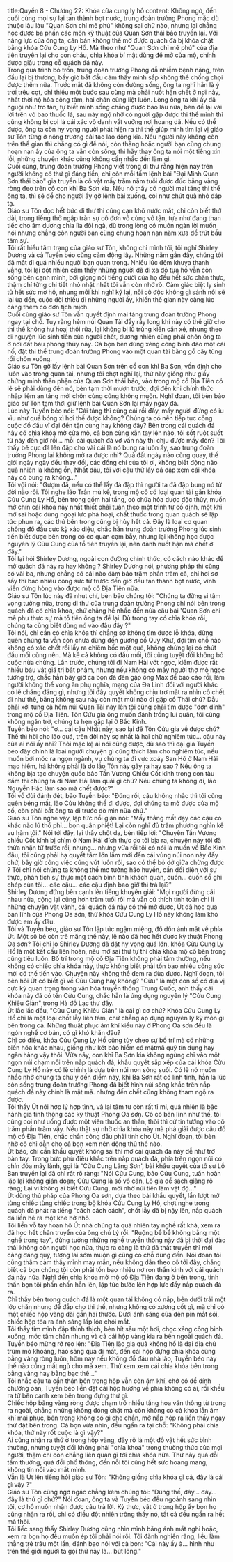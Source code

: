 title:Quyển 8 - Chương 22: Khóa cửa cung ly hổ
content:
Không ngờ, đến cuối cùng mọi sự lại tan thành bọt nước, trung đoàn trưởng Phong mặc dù thuộc làu làu "Quan Sơn chỉ mê phú" không sai chữ nào, nhưng lại chẳng học được ba phần các môn kỳ thuật của Quan Sơn thái bảo truyền lại. Với năng lực của ông ta, căn bản không thể mở được quách đá bị khóa chặt bằng khóa Cửu Cung Ly Hổ. Mà theo như "Quan Sơn chỉ mê phú" của địa tiên truyền lại cho con cháu, chìa khóa bí mật dùng để mở cửa mộ, chính được giấu trong cỗ quách đá này.<br>Trong quá trình bỏ trốn, trung đoàn trưởng Phong đẫ nhiễm bệnh nặng, trên đầu lại bị thương, bấy giờ bắt đầu cảm thấy mình sắp không thể chống chọi được thêm nữa. Trước mắt đã không còn đường sống, ông ta nghĩ hẳn là ý trời trêu cợt, chỉ thiếu một bước sau cùng mà phải nuốt hận chết ở nơi này, nhất thời nộ hỏa công tâm, hai chân cũng liệt luôn. Lòng ông ta khi ấy đã nguội như tro tàn, tự biết mình sống chẳng được bao lâu nữa, bèn để lại vài lời trên vỏ bao thuốc lá, sau này ngộ nhỡ có người gặp được thi thể mình thì cũng không bị coi là cái xác vô danh vất vưởng nơi hoang dã. Nếu có thể được, ông ta còn hy vọng người phát hiện ra thi thể giúp mình tìm lại vị giáo sư Tôn từng ở nông trường cải tạo lao động kia. Nếu người này không còn trên thế gian thì chẳng có gì để nói, còn thảng hoặc người bạn cùng chung hoạn nạn ấy của ông ta vẫn còn sống, thì hãy thay ông ta nói một tiếng xin lỗi, những chuyện khác cũng không cần nhắc đến làm gì.<br>Cuối cùng, trung đoàn trưởng Phong viết trong di thư rằng hiện nay trên người không có thứ gì đáng tiền, chỉ còn mỗi tấm lệnh bài "Đại Minh Quan Sơn thái bảo" gia truyền là cổ vật mấy trăm năm tuổi được đúc bằng vàng ròng đeo trên cổ con khỉ Ba Sơn kia. Nếu nó thấy có người mai táng thi thể ông ta, thì sẽ để cho người ấy gỡ lệnh bài xuống, coi như chút quà nhỏ đáp tạ.<br>Giáo sư Tôn đọc hết bức di thư thi cũng cạn khô nước mắt, chi còn biết thở dài, trong tiếng thở ngập tràn sự cô đơn vô cùng vô tận, tựa như đang than tiếc cho âm dương chia lìa đôi ngả, dù trong lòng có muôn ngàn lời muốn nói nhưng chẳng còn người bạn cùng chung hoạn nạn năm xưa để trút bầu tâm sự.<br>Tôi rất hiểu tâm trạng của giáo sư Tôn, không chỉ mình tôi, tôi nghĩ Shirley Dương và cả Tuyền béo cũng cảm động lây. Những năm gần đây, chúng tôi đã mất đi quá nhiều người bạn quan trọng. Nhiều lúc đêm khuya thanh vắng, tôi lại đột nhiên cảm thấy những người đã đi xa đó tựa hồ vẫn còn sống bên cạnh mình, bởi giọng nói tiếng cười của họ đều hết sức chân thực, thậm chí từng chi tiết nhỏ nhặt nhất tôi vẫn còn nhớ rõ. Cảm giác biệt ly sinh tử hết sức mơ hồ, nhưng mỗi khi nghĩ kỹ lại, nỗi cô độc không gì sánh nổi sẽ lại ùa đến, cuộc đời thiếu đi những người ấy, khiến thế gian này càng lúc càng thêm cô đơn tịch mịch.<br>Cuối cùng giáo sư Tôn vẫn quyết định mai táng trung đoàn trưởng Phong ngay tại chỗ. Tuy rằng hẻm núi Quan Tài đầy rẫy long khí này có thể giữ cho thi thể không hư hoại thối rữa, lại không bị lũ trùng kiến cắn xé, nhưng theo di nguyện lúc sinh tiền của người chết, đương nhiên cũng phải chôn ông ta ở nơi đất báu phong thủy này. Cả bọn bèn dùng xẻng công binh đào một cái hố, đặt thi thể trung đoàn trưởng Phong vào một quan tài bằng gỗ cây tùng rồi chôn xuống.<br>Giáo sư Tôn gỡ lấy lệnh bài Quan Sơn trên cổ con khỉ Ba Sơn, vốn định cho luôn vào trong quan tài, nhưng tôi chợt nghĩ lại, thứ này giống như giấy chứng minh thân phận của Quan Sơn thái bảo, vào trong mộ cổ Địa Tiên có lẽ sẽ phải dùng đến nó, bèn tạm thời mượn trước, đợi đến khi chính thức nhập liệm an táng mới chôn cùng cũng không muộn. Nghĩ đoạn, tôi bèn bảo giáo sư Tôn tạm thời giữ lệnh bài Quan Sơn lại mấy ngày đã.<br>Lúc này Tuyền béo nói: "Cải táng thì cũng cải rồi đấy, mấy người đừng có ỉu xìu như quả bóng xì hơi thế được không? Chúng ta có nên tiếp tục công cuộc đổ đấu vĩ đại đến tận cùng hay không đây? Bên trong cái quách đá này có chìa khóa mở cửa mộ, cả bọn cùng xắn tay lên nào, tôi sốt ruột suốt từ nãy đến giờ rồi... mỗi cái quách đá vớ vẩn này thì chịu được mấy đòn? Tôi thấy bê cục đá lên đập cho vài cái là nó bung ra luôn ấy, sao trung đoàn trưởng Phong lại không mở ra được nhỉ? Quả đất ngày nào cũng quay, thế giới ngày ngày đều thay đổi, các đồng chí của tôi ơi, không biết động não quả nhiên là không ổn, Nhất đâu, tôi với cậu thử lấy đá đập xem cái khóa này có bung ra không..."<br>Tôi vội nói: "Gượm đã, nếu có thể lấy đá đập thì người ta đã đập bung nó từ đời nào rổi. Tôi nghe lão Trần mù kể, trong mộ cổ có loại quan tài gắn khóa Cửu Cung Ly Hổ, bên trong gồm hai tầng, có chứa hỏa dược độc thủy, muốn mở chín cái khóa này nhất thiết phải tuân theo một trình tự cố định, một khi mở sai hoặc dùng ngoại lực phá hoại, chất thuốc trong quan quách sẽ lập tức phun ra, các thứ bên trong cũng bị hủy hết cả. Đây là loại cơ quan chống đổ đấu cực kỳ xảo diệu, chắc hẳn trung đoàn trưởng Phong lúc sinh tiền biết được bên trong có cơ quan cạm bẫy, nhưng lại không học được nguyên lý Cửu Cung của tổ tiên truyền lại, nên đành nuốt hận mà chết ở đây."<br>Tôi lại hỏi Shirley Dương, ngoài con đường chính thức, có cách nào khác để mở quách đá này ra hay không ? Shirley Dương nói, phương pháp thì cũng có vài ba, nhưng chẳng có cái nào đảm bảo trăm phần trăm cả, chỉ hơi sơ sẩy thì bao nhiêu công sức từ trước đến giờ đều tan thành bọt nước, vĩnh viễn đừng hòng vào được mộ cổ Địa Tiên nữa.<br>Giáo sư Tôn lúc này đã nhụt chí, bèn bảo chúng tôi: "Chúng ta đừng si tâm vọng tưởng nữa, trong di thư của trung đoàn trưởng Phong chỉ nói bên trong quách đá có chìa khóa, chứ chẳng hề nhắc đến nửa câu bài 'Quan Sơn chỉ mê phu thực sự mà tổ tiên ông ta để lại. Dù trong tay có chìa khóa rồi, chúng ta cũng biết dùng nó vào đâu đây ?"<br>Tôi nói, chỉ cần có chìa khóa thì chẳng sợ không tìm được lỗ khóa, đừng quên chúng ta vẫn còn chưa dùng đến gương cổ Quy Khư, đợi tìm chỗ nào không có xác chết rồi lấy ra chiêm bốc một quẻ, không chừng lại có chút đầu mối cũng nên. Mà kể cả không có đầu mối, tôi cũng tuyệt đối không bỏ cuộc nửa chừng. Lần trước, chúng tôi đi Nam Hải vớt ngọc, kiếm được rất nhiều báu vật giá trị bất phàm, nhưng nếu không có mấy người thợ mò ngọc tương trợ, chắc hẳn bây giờ cả bọn đã đến gặp ông Max để báo cáo rồi, làm người không thể vong ân phụ nghĩa, mạng của Đa Linh đối với người khác có lẽ chẳng đáng gì, nhưng tôi đây quyết không chịu trơ mắt ra nhìn cô chết đi như thế, bằng không sau này còn mặt mũi nào đi gặp cổ Thái chứ? Dẫu phải xới tung cả hẻm núi Quan Tài này lên tôi cũng phải tìm được "đơn đỉnh" trong mộ cổ Địa Tiên. Tôn Cửu gia ông muốn đánh trống lui quân, tôi cũng không ngăn trở, chúng ta hẹn gặp lại ở Bắc Kinh.<br>Tuyền béo nói: "ơ... cái cậu Nhất này, sao lại để Tôn Cửu gia về được chứ? Thế thì hời cho lão quá, trên đời này sợ nhất là hai chữ nghiêm túc... câu này của ai nói ấy nhỉ? Thôi mặc kệ ai nói cũng được, dù sao thì đại gia Tuyền béo đây chính là loại người chuyện gì cũng thích làm cho nghiêm túc, nếu muốn bới móc ra ngọn ngành, vụ chúng ta đi vực xoáy San Hô ở Nam Hải mạo hiểm, há không phải là do lão Tôn này gây ra hay sao ? Nếu ông ta không bịa tạc chuyện quốc bảo Tần Vương Chiếu Cốt kính trong con tàu đắm thì chúng ta đi Nam Hải làm quái gì chứ? Néu chúng ta không đi, lão Nguyễn Hắc làm sao mà chết được?"<br>Tôi vỗ đùi đánh đét, bảo Tuyền béo: "Đúng rồi, cậu không nhắc thì tôi cũng quên béng mất, lão Cửu không thể đi được, đợi chúng ta mở được cửa mộ cổ, còn phải bắt ông ta đi trước dò mìn nữa chứ."<br>Giáo sư Tôn nghe vậy, lập tức nổi giận nói: "Mấy thằng mất dạy các cậu có khác nào lũ thổ phỉ... bọn quân phiệt! Lại còn nghĩ đủ trăm phương nghìn kế vu hãm tôi." Nói tới đây, lại thấy chột dạ, bèn tiếp lời: "Chuyện Tần Vương chiếu Cốt kính bị chìm ở Nam Hải đích thực do tôi bịa ra, chuyện này tôi đã thừa nhận từ trước rồi, nhưng... nhưng vừa rồi tôi có nói là muốn về Bắc Kinh đâu, tôi cũng phải hạ quyết tâm lớn lắm mới đến cái vùng núi non này đấy chứ, bây giờ công việc cũng vứt luôn rồi, sao có thể bỏ dở giữa chừng được ? Tôi chỉ nói chúng ta không thể mơ tưởng hão huyền, cần đối diện với sự thực, phân tích sự thực một cách bình tĩnh khách quan, cuốn... cuốn sổ ghi chép của tôi... các cậu... các cậu định bao giờ thì trả lại?"<br>Shirley Dương đứng bên cạnh lên tiếng khuyên giải: "Mọi người đừng cãi nhau nữa, cộng lại cũng hơn trăm tuổi rồi mà vẫn cứ thích tính toán chi li những chuyện vặt vãnh, cái quách đá này có thể mở được, Út đã học qua bản lĩnh của Phong Oa sơn, thứ khóa Cửu Cung Ly Hổ này không làm khó được em ấy đâu.<br>Tôi và Tuyền béo, giáo sư Tôn lập tức ngậm miệng, đổ dổn ánh mắt về phía Út. Một sô bé còn trẻ măng thế này, lẽ nào đã học hết được kỳ thuật Phong Oa sơn? Tôi chỉ lo Shirley Dương đã đặt hy vọng quá lớn, khóa Cửu Cung Ly Hổ là một kết cấu liên hoàn, nếu mở sai thứ tự thì chìa khóa mộ cổ bên trong cũng tiêu luôn. Bố trí trong mộ cổ Địa Tiên không phải tầm thường, nếu không có chiếc chìa khóa này, thực không biết phải tốn bao nhiêu công sức mới có thế tiến vào. Chuyện này không thể đem ra đùa được. Nghĩ đoạn, tôi bèn hỏi Út có biết gì về Cửu Cung hay không? "Cửu" là một con số có địa vị cực kỳ quan trọng trong văn hóa truyền thống Trung Quốc, anh thấy cái khóa này đã có tên Cửu Cung, chắc hẳn là ứng dụng nguyên lý "Cửu Cung Khiêu Giản" trong Hà đồ Lạc thư đấy.<br>Út lắc lắc đầu, "Cửu Cung Khiêu Giản" là cái gì cơ chứ? Khóa Cửu Cung Ly Hổ chỉ là một loại chốt lẫy liên tâm, chứ chẳng áp dụng nguyên lý kỳ môn gì bên trong cả. Những thuật phục ám khí kiểu này ở Phong Oa sơn đều là ngón nghề cơ bản, có gì khó khăn đâu?<br>Chỉ có điều, khóa Cửu Cung Ly Hổ cũng tùy cheo sự bố trí mà có những biến hóa khác nhau, giống như két bảo hiểm có mậtmã quỹ tín dụng hay ngân hàng vậy thôi. Vừa nãy, con khỉ Ba Sơn kia không ngừng chỉ vào một ngọn núi chạm nổi trên nắp quách đá, khẩu quyết sắp xếp của cái khóa Cừu Cung Ly Hổ này có lẽ chính là dựa trên núi non sông suối. Có lẽ nó muốn nhắc nhở chúng ta chú ý đến điểm này, khỉ Ba Sơn rất có linh tinh, hẳn là lúc còn sống trung đoàn trưởng Phong đã biết hình núi sông khắc trên nắp quách đá này chính là mật mã. nhưng đến chết cũng không tham ngộ ra được.<br>Tôi thấy Út nói hợp lý hợp tình, vả lại tâm tư còn rất tỉ mỉ, quả nhiên là bậc hành gia tinh thông các kỳ thuật Phong Oa sơn. Cô có bản lĩnh như thế, tôi cũng coi như uống được một viên thuốc an thần, thôi thì cứ tin tưởng vào cô trăm phần trăm vậy. Nếu thật sự nhờ chìa khóa này mà phá giải được câu đố mộ cổ Địa Tiên, chắc chắn công đầu phải tính cho Út. Nghĩ đoạn, tôi bèn nhờ cô chỉ dẫn cho cả bọn xem nên động thủ thế nào.<br>Út bảo, chỉ cần khẩu quyết không sai thì mở cái quách đá này dễ như trở bàn tay. Trong bức phù điêu khắc trên nắp quách đá, phía trên ngọn núi có chín đóa mây lành, gọi là "Cửu Cung Lăng Sơn', bài khẩu quyết của tổ sư Lỗ Ban truyền lại đã chỉ rất rõ ràng: "Nói Cửu Cung, bảo Cửu Cung, tuần hoàn lặp lại không gián đoạn; Cửu Cung là số vố căn, Lô gia để sách giảng rõ ràng; Lại vì không ai biết Cửu Cung, mới nhờ núi tiên làm vật độ..."<br>Út dùng thủ pháp của Phong Oa sơn, dựa theo bài khẩu quyết, lần lượt mở từng chiếc từng chiếc trong bộ khóa Cửu Cung Ly Hổ, chợt nghe trong quách đá phát ra tiếng "cách cách cách", chốt lẫy đã bị nậy lên, nắp quách đá liền hé ra một khe hở nhỏ.<br>Tôi liền vỗ tay hoan hô Út nhà chúng ta quả nhiên tay nghề rất khá, xem ra đã học hết chân truyền của ông chủ Lý rồi. "Ruộng bề bề không bằng một nghề trong tay", đừng tưởng những nghề truyền thống này đã bị thời đại đào thải không còn người học nữa, thực ra càng là thứ đã thất truyền thì mới càng đáng quý, tương lai sớm muộn gì cũng có chỗ dùng đến. Nói đoạn tôi cũng thầm cảm thấy mình may mắn, nếu không dẫn theo cô tới đây, chẳng biết cả bọn chúng tôi còn phải tốn bao nhiêu nơ ron thần kinh với cái quách đá này nữa. Nghĩ đến chìa khóa mở mộ cổ Địa Tiên đang ở bên trong, tinh thần bọn tôi phấn chấn hẳn lên, lập tức bước lên hợp lực đẩy nắp quách đá ra.<br>Chỉ thấy bên trong quách đá là một quan tài không có nắp, bên dưới trải một lớp chăn nhung để đắp cho thi thể, nhưng không có xương cốt gì, mà chỉ có một chiếc hộp vàng dài gần hai thước. Dưới ánh sáng của đèn pin mắt sói, chiếc hộp tỏa ra ánh sáng lấp lóa chói mắt.<br>Tôi thấy tim mình đập thình thịch, bèn hít sâu một hơi, chọc xẻng công binh xuống, móc tấm chăn nhung và cả cái hộp vàng kia ra bên ngoài quách đá.<br>Tuyền béo mừng rỡ reo lên: "Địa Tiên lão gia quả không hổ là đại địa chủ trùm mỏ khoáng, hào sảng quá đi mất, đến cái hộp đựng chìa khóa cũng bằng vàng ròng luôn, hôm nay nếu không đổ đáu nhà lão, Tuyền béo này thế nào cũng mất ngủ cho mả xem. Thử xem xem cái chìa khóa bên trong bằng vàng hay bằng bạc thế..."<br>Tôi nhắc cậu ta cẩn thận bên trong hộp vẫn còn ám khí, chớ có để dính chưởng oan, Tuyền béo liền đặt cái hộp hướng về phía không có ai, rồi khều ra từ bên cạnh xem bên trong đựng thứ gì.<br>Chiếc hộp bằng vàng ròng được chạm trổ nhiều tầng hoa văn thông từ trong ra ngoài, chẳng những không đóng chặt mà còn không có cả khóa lẫn ám khí mai phục, bên trong không có gì che chắn, mở nắp hộp ra liền thấy ngay thứ đặt bên trong. Cà bọn vừa nhìn, đều ngẩn ra tại chỗ: "Không phải chìa khóa, thứ này rốt cuộc là gì vậy?"<br>Ai cũng nhận ra thứ ở trong hộp vàng, đây rõ là một đồ vật hết sức bình thường, nhưng tuyệt đối không phải "chìa khoá" trong thường thức của mọi người, thậm chí còn chẳng liên quan gì tới chìa khóa nữa. Thứ này quá đỗi tầm thường, quá đỗi phổ thông, đến nỗi tôi cũng hết sức hoang mang, không tin nổi vào mắt mình.<br>Vẫn là Út lên tiếng hỏi giáo sư Tôn: "Không giống chìa khóa gì cả, đây là cái gì vậy ?"<br>Giáo sư Tôn cũng ngơ ngác chẳng kém chúng tôi: "Đúng thế, đây... đây... đây là thứ gì chứ?" Nói đoạn, ông ta và Tuyền béo đều ngoảnh sang nhìn tôi, cơ hồ muốn nhận được câu trả lời. Kỳ thực, vật ở trong hộp ấy bọn họ cũng nhận ra rồi, chỉ có điều đột nhiên trông thấy nó, tất cả đều ngẩn ra hết mà thôi.<br>Tôi liếc sang thấy Shirley Dương cũng nhìn mình bằng ánh mắt nghi hoặc, xem ra bọn họ đều muốn ép tôi phải nói rồi. Tôi đành nghiến răng, liều làm thằng trẻ trâu một lần, đánh bạo nói với cả bọn: "Cái này ấy à... hình như trên thế giới người ta gọi thứ này là... bút lông."